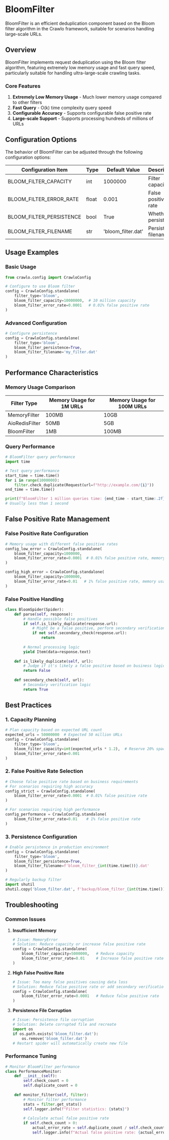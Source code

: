 # BloomFilter

BloomFilter is an efficient deduplication component based on the Bloom filter algorithm in the Crawlo framework, suitable for scenarios handling large-scale URLs.

## Overview

BloomFilter implements request deduplication using the Bloom filter algorithm, featuring extremely low memory usage and fast query speed, particularly suitable for handling ultra-large-scale crawling tasks.

### Core Features

1. **Extremely Low Memory Usage** - Much lower memory usage compared to other filters
2. **Fast Query** - O(k) time complexity query speed
3. **Configurable Accuracy** - Supports configurable false positive rate
4. **Large-scale Support** - Supports processing hundreds of millions of URLs

## Configuration Options

The behavior of BloomFilter can be adjusted through the following configuration options:

| Configuration Item | Type | Default Value | Description |
|--------------------|------|---------------|-------------|
| BLOOM_FILTER_CAPACITY | int | 1000000 | Filter capacity |
| BLOOM_FILTER_ERROR_RATE | float | 0.001 | False positive rate |
| BLOOM_FILTER_PERSISTENCE | bool | True | Whether to persist |
| BLOOM_FILTER_FILENAME | str | 'bloom_filter.dat' | Persistence filename |

## Usage Examples

### Basic Usage

```python
from crawlo.config import CrawloConfig

# Configure to use Bloom filter
config = CrawloConfig.standalone(
    filter_type='bloom',
    bloom_filter_capacity=10000000,  # 10 million capacity
    bloom_filter_error_rate=0.0001   # 0.01% false positive rate
)
```

### Advanced Configuration

```python
# Configure persistence
config = CrawloConfig.standalone(
    filter_type='bloom',
    bloom_filter_persistence=True,
    bloom_filter_filename='my_filter.dat'
)
```

## Performance Characteristics

### Memory Usage Comparison

| Filter Type | Memory Usage for 1M URLs | Memory Usage for 100M URLs |
|-------------|-------------------------|---------------------------|
| MemoryFilter | 100MB | 10GB |
| AioRedisFilter | 50MB | 5GB |
| BloomFilter | 1MB | 100MB |

### Query Performance

```python
# BloomFilter query performance
import time

# Test query performance
start_time = time.time()
for i in range(1000000):
    filter.check_duplicate(Request(url=f"http://example.com/{i}"))
end_time = time.time()

print(f"BloomFilter 1 million queries time: {end_time - start_time:.2f} seconds")
# Usually less than 1 second
```

## False Positive Rate Management

### False Positive Rate Configuration

```python
# Memory usage with different false positive rates
config_low_error = CrawloConfig.standalone(
    bloom_filter_capacity=1000000,
    bloom_filter_error_rate=0.0001  # 0.01% false positive rate, memory usage ~2MB
)

config_high_error = CrawloConfig.standalone(
    bloom_filter_capacity=1000000,
    bloom_filter_error_rate=0.01   # 1% false positive rate, memory usage ~1MB
)
```

### False Positive Handling

```python
class BloomSpider(Spider):
    def parse(self, response):
        # Handle possible false positives
        if self.is_likely_duplicate(response.url):
            # Might be a false positive, perform secondary verification
            if not self.secondary_check(response.url):
                return
        
        # Normal processing logic
        yield Item(data=response.text)
    
    def is_likely_duplicate(self, url):
        # Judge if it's likely a false positive based on business logic
        return False
    
    def secondary_check(self, url):
        # Secondary verification logic
        return True
```

## Best Practices

### 1. Capacity Planning

```python
# Plan capacity based on expected URL count
expected_urls = 50000000  # Expected 50 million URLs
config = CrawloConfig.standalone(
    filter_type='bloom',
    bloom_filter_capacity=int(expected_urls * 1.2),  # Reserve 20% space
    bloom_filter_error_rate=0.001
)
```

### 2. False Positive Rate Selection

```python
# Choose false positive rate based on business requirements
# For scenarios requiring high accuracy
config_strict = CrawloConfig.standalone(
    bloom_filter_error_rate=0.0001  # 0.01% false positive rate
)

# For scenarios requiring high performance
config_performance = CrawloConfig.standalone(
    bloom_filter_error_rate=0.01    # 1% false positive rate
)
```

### 3. Persistence Configuration

```python
# Enable persistence in production environment
config = CrawloConfig.standalone(
    filter_type='bloom',
    bloom_filter_persistence=True,
    bloom_filter_filename=f'bloom_filter_{int(time.time())}.dat'
)

# Regularly backup filter
import shutil
shutil.copy('bloom_filter.dat', f'backup/bloom_filter_{int(time.time())}.dat')
```

## Troubleshooting

### Common Issues

1. **Insufficient Memory**
   ```python
   # Issue: MemoryError
   # Solution: Reduce capacity or increase false positive rate
   config = CrawloConfig.standalone(
       bloom_filter_capacity=5000000,   # Reduce capacity
       bloom_filter_error_rate=0.01     # Increase false positive rate
   )
   ```

2. **High False Positive Rate**
   ```python
   # Issue: Too many false positives causing data loss
   # Solution: Reduce false positive rate or add secondary verification
   config = CrawloConfig.standalone(
       bloom_filter_error_rate=0.0001   # Reduce false positive rate
   )
   ```

3. **Persistence File Corruption**
   ```python
   # Issue: Persistence file corruption
   # Solution: Delete corrupted file and recreate
   import os
   if os.path.exists('bloom_filter.dat'):
       os.remove('bloom_filter.dat')
   # Restart spider will automatically create new file
   ```

### Performance Tuning

```python
# Monitor BloomFilter performance
class PerformanceMonitor:
    def __init__(self):
        self.check_count = 0
        self.duplicate_count = 0
    
    def monitor_filter(self, filter):
        # Monitor filter performance
        stats = filter.get_stats()
        self.logger.info(f"Filter statistics: {stats}")
        
        # Calculate actual false positive rate
        if self.check_count > 0:
            actual_error_rate = self.duplicate_count / self.check_count
            self.logger.info(f"Actual false positive rate: {actual_error_rate:.4f}")
```